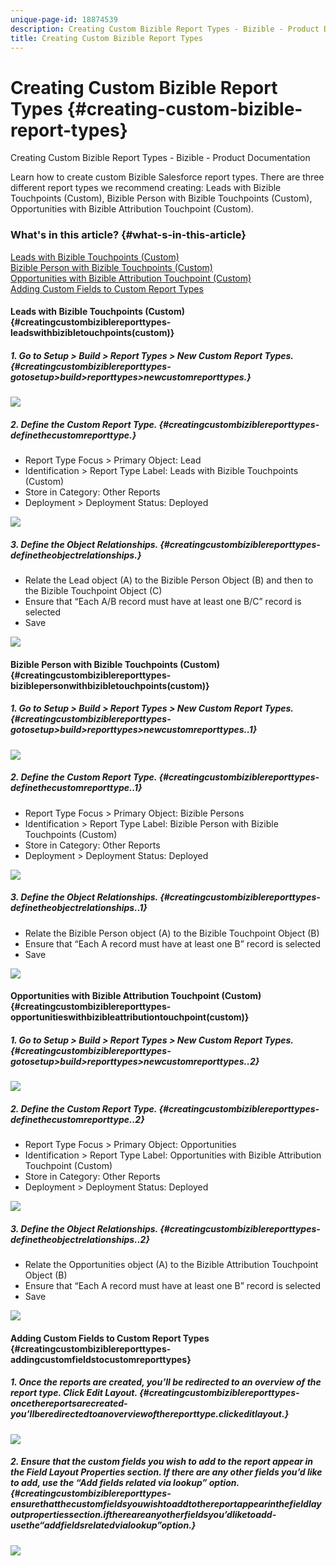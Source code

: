 ```yaml
---
unique-page-id: 18874539
description: Creating Custom Bizible Report Types - Bizible - Product Documentation
title: Creating Custom Bizible Report Types
---
```


# Creating Custom Bizible Report Types {#creating-custom-bizible-report-types}

Creating Custom Bizible Report Types - Bizible - Product Documentation

Learn how to create custom Bizible Salesforce report types. There are three different report types we recommend creating: Leads with Bizible Touchpoints (Custom), Bizible Person with Bizible Touchpoints (Custom), Opportunities with Bizible Attribution Touchpoint (Custom).&nbsp;

### What's in this article? {#what-s-in-this-article}

[Leads with Bizible Touchpoints (Custom)](#creatingcustombiziblereporttypes-leadswithbizibletouchpoints(custom))  
[Bizible Person with Bizible Touchpoints (Custom)](#creatingcustombiziblereporttypes-biziblepersonwithbizibletouchpoints(custom))  
[Opportunities with Bizible Attribution Touchpoint (Custom)](#creatingcustombiziblereporttypes-opportunitieswithbizibleattributiontouchpoint(custom))  
[Adding Custom Fields to Custom Report Types](#creatingcustombiziblereporttypes-addingcustomfieldstocustomreporttypes)

#### Leads with Bizible Touchpoints (Custom) {#creatingcustombiziblereporttypes-leadswithbizibletouchpoints(custom)}

##### 1. Go to Setup > Build > Report Types > New Custom Report Types. {#creatingcustombiziblereporttypes-gotosetup>build>reporttypes>newcustomreporttypes.}

![](assets/1.png)

##### 2. Define the Custom Report Type. {#creatingcustombiziblereporttypes-definethecustomreporttype.}

* Report Type Focus > Primary Object: Lead
* Identification > Report Type Label: Leads with Bizible Touchpoints (Custom)
* Store in Category: Other Reports
* Deployment > Deployment Status: Deployed

![](assets/2.png)

##### 3. Define the Object Relationships. {#creatingcustombiziblereporttypes-definetheobjectrelationships.}

* Relate the Lead object (A) to the Bizible Person Object (B) and then to the Bizible Touchpoint Object (C)
* Ensure that “Each A/B record must have at least one B/C” record is selected
* Save

![](assets/3.png)

#### Bizible Person with Bizible Touchpoints (Custom) {#creatingcustombiziblereporttypes-biziblepersonwithbizibletouchpoints(custom)}

##### 1. Go to Setup > Build > Report Types > New Custom Report Types. {#creatingcustombiziblereporttypes-gotosetup>build>reporttypes>newcustomreporttypes..1}

![](assets/4.png)

##### 2. Define the Custom Report Type. {#creatingcustombiziblereporttypes-definethecustomreporttype..1}

* Report Type Focus > Primary Object: Bizible Persons
* Identification > Report Type Label: Bizible Person with Bizible Touchpoints (Custom)
* Store in Category: Other Reports
* Deployment > Deployment Status: Deployed

![](assets/5.png)

##### 3. Define the Object Relationships. {#creatingcustombiziblereporttypes-definetheobjectrelationships..1}

* Relate the Bizible Person object (A) to the Bizible Touchpoint Object (B)
* Ensure that “Each A record must have at least one B” record is selected
* Save

![](assets/6.png)

#### Opportunities with Bizible Attribution Touchpoint (Custom) {#creatingcustombiziblereporttypes-opportunitieswithbizibleattributiontouchpoint(custom)}

##### 1. Go to Setup > Build > Report Types > New Custom Report Types. {#creatingcustombiziblereporttypes-gotosetup>build>reporttypes>newcustomreporttypes..2}

![](assets/7.png)

##### 2. Define the Custom Report Type. {#creatingcustombiziblereporttypes-definethecustomreporttype..2}

* Report Type Focus > Primary Object: Opportunities
* Identification > Report Type Label: Opportunities with Bizible Attribution Touchpoint (Custom)
* Store in Category: Other Reports
* Deployment > Deployment Status: Deployed

![](assets/8.png)

##### 3. Define the Object Relationships. {#creatingcustombiziblereporttypes-definetheobjectrelationships..2}

* Relate the Opportunities object (A) to the Bizible Attribution Touchpoint Object (B)
* Ensure that “Each A record must have at least one B” record is selected
* Save

![](assets/9.png)

#### Adding Custom Fields to Custom Report Types {#creatingcustombiziblereporttypes-addingcustomfieldstocustomreporttypes}

##### 1. Once the reports are created, you’ll be redirected to an overview of the report type. Click Edit Layout. {#creatingcustombiziblereporttypes-oncethereportsarecreated-you’llberedirectedtoanoverviewofthereporttype.clickeditlayout.}

![](assets/10.png)

##### 2. Ensure that the custom fields you wish to add to the report appear in the Field Layout Properties section. If there are any other fields you’d like to add, use the “Add fields related via lookup” option. {#creatingcustombiziblereporttypes-ensurethatthecustomfieldsyouwishtoaddtothereportappearinthefieldlayoutpropertiessection.ifthereareanyotherfieldsyou’dliketoadd-usethe“addfieldsrelatedvialookup”option.}

![](assets/11.png)

